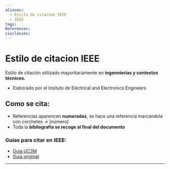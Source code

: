 ```yaml
---
aliases:
  - Estilo de citacion IEEE
  - IEEE
tags: 
References: 
cssclasses:
---
```

# Estilo de citacion IEEE

Estilo de citación utilizado mayoritariamente en **ingennierías y contextos técnicos.**
 
+ Elaborado por el Insituto de Electrical and Electronics Engineers

## Como se cita:
+ Referencias aparencen **numeradas**, se hace una referencia marcándola con corchetes → [número]
+ Toda la **bibliografía se recoge al final del documento**

### Guías para citar en IEEE: 
+ [Guía UC3M](https://uc3m.libguides.com/guias_tematicas/citas_bibliograficas/IEEE)
+ [Guía original](https://aulaglobal.uc3m.es/pluginfile.php/7491305/mod_resource/content/2/IEEE_Reference_Guide.pdf)
***